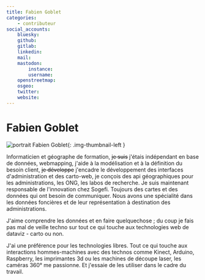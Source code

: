 ```yaml
---
title: Fabien Goblet
categories:
    - contributeur
social_accounts:
    bluesky:
    github:
    gitlab:
    linkedin:
    mail:
    mastodon:
        instance:
        username:
    openstreetmap:
    osgeo:
    twitter:
    website:
---
```


# Fabien Goblet

<!-- --8<-- [start:author-sign-block] -->

![portrait Fabien Goblet](https://cdn.geotribu.fr/img/internal/contributeurs/fgob.jfif "portrait"){: .img-thumbnail-left }

Informaticien et géographe de formation, ~~je suis~~ j'étais indépendant en base de données, webmapping, j'aide à la modélisation et à la définition du besoin client, ~~je développe~~ j'encadre le développement des interfaces d'administration et des carto-web, je conçois des api géographiques pour les administrations, les ONG, les labos de recherche.
Je suis maintenant responsable de l'innovation chez Sogefi. Toujours des cartes et des données qui ont besoin de communiquer. Nous avons une spécialité dans les données foncières et de leur représentation à destination des administrations.

J'aime comprendre les données et en faire quelquechose ; du coup je fais pas mal de veille techno sur tout ce qui touche aux technologies web de dataviz - carto ou non.

J'ai une préférence pour les technologies libres. Tout ce qui touche aux interactions hommes-machines avec des technos comme Kinect, Arduino, Raspberry, les imprimantes 3d ou les machines de découpe laser, les caméras 360° me passionne. Et j'essaie de les utiliser dans le cadre du travail.

<!-- --8<-- [end:author-sign-block] -->
